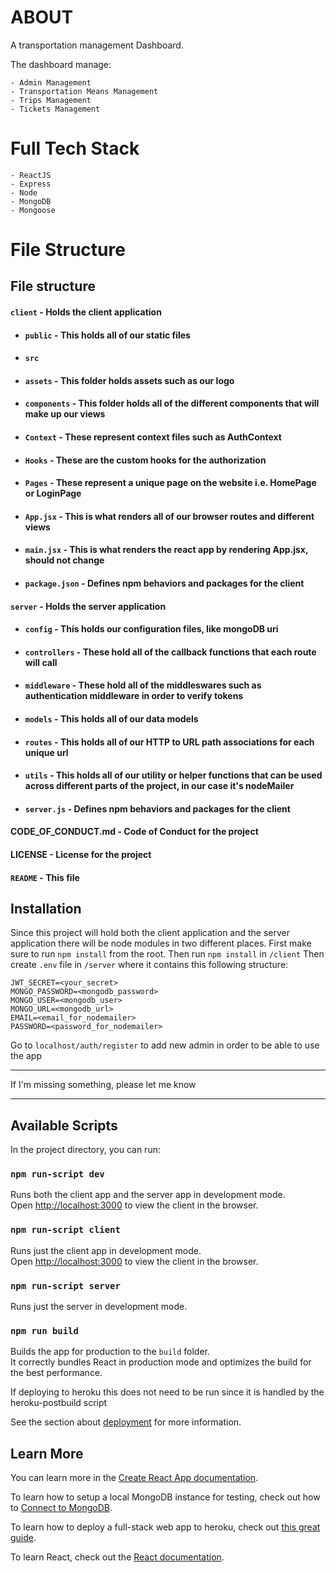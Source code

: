 # ABOUT

A transportation management Dashboard.

The dashboard manage:

    - Admin Management
    - Transportation Means Management
    - Trips Management
    - Tickets Management

# Full Tech Stack

    - ReactJS
    - Express
    - Node
    - MongoDB
    - Mongoose

# File Structure

## File structure

#### `client` - Holds the client application

- #### `public` - This holds all of our static files

- #### `src`

- #### `assets` - This folder holds assets such as our logo

- #### `components` - This folder holds all of the different components that will make up our views

- #### `Context` - These represent context files such as AuthContext

- #### `Hooks` - These are the custom hooks for the authorization

- #### `Pages` - These represent a unique page on the website i.e. HomePage or LoginPage

- #### `App.jsx` - This is what renders all of our browser routes and different views

- #### `main.jsx` - This is what renders the react app by rendering App.jsx, should not change

- #### `package.json` - Defines npm behaviors and packages for the client

#### `server` - Holds the server application

- #### `config` - This holds our configuration files, like mongoDB uri

- #### `controllers` - These hold all of the callback functions that each route will call

- #### `middleware` - These hold all of the middleswares such as authentication middleware in order to verify tokens

- #### `models` - This holds all of our data models

- #### `routes` - This holds all of our HTTP to URL path associations for each unique url

- #### `utils` - This holds all of our utility or helper functions that can be used across different parts of the project, in our case it's nodeMailer

- #### `server.js` - Defines npm behaviors and packages for the client

#### CODE_OF_CONDUCT.md - Code of Conduct for the project

#### LICENSE - License for the project

#### `README` - This file

## Installation

Since this project will hold both the client application and the server application there will be node modules in two different places.
First make sure to run `npm install` from the root.
Then run `npm install` in `/client`
Then create `.env` file in `/server` where it contains this following structure:

```text
JWT_SECRET=<your_secret>
MONGO_PASSWORD=<mongodb_password>
MONGO_USER=<mongodb_user>
MONGO_URL=<mongodb_url>
EMAIL=<email_for_nodemailer>
PASSWORD=<password_for_nodemailer>
```

Go to `localhost/auth/register` to add new admin in order to be able to use the app

---

If I'm missing something, please let me know

---

## Available Scripts

In the project directory, you can run:

### `npm run-script dev`

Runs both the client app and the server app in development mode.<br>
Open [http://localhost:3000](http://localhost:3000) to view the client in the browser.

### `npm run-script client`

Runs just the client app in development mode.<br>
Open [http://localhost:3000](http://localhost:3000) to view the client in the browser.

### `npm run-script server`

Runs just the server in development mode.<br>

### `npm run build`

Builds the app for production to the `build` folder.<br>
It correctly bundles React in production mode and optimizes the build for the best performance.

If deploying to heroku this does not need to be run since it is handled by the heroku-postbuild script<br>

See the section about [deployment](https://facebook.github.io/create-react-app/docs/deployment) for more information.

## Learn More

You can learn more in the [Create React App documentation](https://facebook.github.io/create-react-app/docs/getting-started).

To learn how to setup a local MongoDB instance for testing, check out how to [Connect to MongoDB](https://docs.mongodb.com/guides/server/drivers/).

To learn how to deploy a full-stack web app to heroku, check out [this great guide](https://daveceddia.com/deploy-react-express-app-heroku/).

To learn React, check out the [React documentation](https://reactjs.org/).
